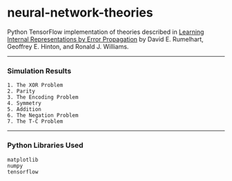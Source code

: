 # neural-network-theories

Python TensorFlow implementation of theories described in [Learning Internal Representations by Error Propagation](https://web.stanford.edu/class/psych209a/ReadingsByDate/02_06/PDPVolIChapter8.pdf) by David E. Rumelhart, Geoffrey E. Hinton, and Ronald J. Williams.

---

### Simulation Results

	1. The XOR Problem
	2. Parity
	3. The Encoding Problem
	4. Symmetry
	5. Addition
	6. The Negation Problem
	7. The T-C Problem

---

### Python Libraries Used

	matplotlib
	numpy
	tensorflow
